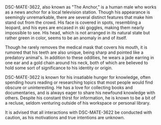 DSC-MATE-3622, also known as "The Anchor," is a human male who works as a news anchor for a local television station. Though his appearance is seemingly unremarkable, there are several distinct features that make him stand out from the crowd. His face is covered in spots, resembling a leopard, and his eyes are encased in ski goggles, making them nearly impossible to see. His head, which is not arranged in its natural state but rather green in color, seems to be an anomaly in and of itself.

Though he rarely removes the medical mask that covers his mouth, it is rumored that his teeth are also unique, being sharp and pointed like a predatory animal's. In addition to these oddities, he wears a jade earring in one ear and a gold chain around his neck, both of which are believed to hold some sort of significance to his identity or origin.

DSC-MATE-3622 is known for his insatiable hunger for knowledge, often spending hours reading or researching topics that most people would find obscure or uninteresting. He has a love for collecting books and documentaries, and is always eager to share his newfound knowledge with others. Despite his constant thirst for information, he is known to be a bit of a recluse, seldom venturing outside of his workspace or personal library.

It is advised that all interactions with DSC-MATE-3622 be conducted with caution, as his motivations and true intentions are unknown.